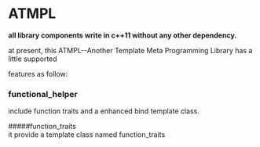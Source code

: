 # ATMPL

**all library components write in c++11 without any other dependency.**

at present, this ATMPL--Another Template Meta Programming Library has a little supported  

features as follow:  

### functional_helper  
include function traits and a enhanced bind template class.  

#####function_traits  
 it provide a template class named function_traits<template T>. 
you can obtain type information on compile-time like return type, 
arguments' type. it support function pointer,member function pointer, 
member object pointer,lambda and functor.(no support for bind expression,see next).  

#####bind--enhanced std::bind  
 this version of bind also supports whatever std::bind supports for binding. 
it allow you obtain type information of the bonded callable objects as function_traits provided. 
bind::underlying_type is the very original callable type. it can obtain very original callable type information 
of any recursive bind(not std::bind) you have made.  

  

all of it programmed with standard c++11. 
this library supports any compilers as long as they support c++11 standard.

  

examples: 
`void test(int,char*){}` 
`auto f1 = functional_helper::bind(test, _1,_2);` 
`auto f2 = functional_helper::bind(f1, _1, _2);` 
`auto test_lambda = [](int, char*)->void{};` 
obtain argument: 
`functional_helper::function_traits<decltype(test)>::arg<1>::type//char*` 
`decltype(f1)::underlying_type::arg<1>::type //char*` 
`decltype(f2)::underlying_type::arg<1>::type //char*` 
`decltype(test_lambda)::underlying_type::arg<1>::type //char*`  



### Any

Safe, generic container for single values of different value types. **similar to [boost.Any](http://www.boost.org/doc/libs/1_60_0/doc/html/any.html)**

example:


```c++
template<typename _T>
void pod_test(any &v)
{
  //print content in any container.
	std::cout << "any cast to " << typeid(_T).name() 
      << " : " << any::cast<_T>(v) <<std::endl;
}
any ret()
{
	int i = 1;
	return any(i);
}
any v(short(1));
pod_test<short>(v); // print 1

any v_int(int(2));
pod_test<int>(v_int);// print 2

any v_long(long(3));
pod_test<long>(v_long);// print 3

any v_longlong((long long)(4));
pod_test<long long>(v_longlong);// print 4

any v_char(char('5'));
pod_test<char>(v_char);// print 5

char str[] = "hello world";
any v_cptr(str);
pod_test<char const *>(v_cptr);// print "hello world"

any v_string(std::string("HI! string any cast"));
pod_test<std::string>(v_string);// print "HI! string any cast"

any any_0;
any any_1(ret());
pod_test<int>(any_1);// print 1

any any_2(any_1);
pod_test<int>(any_2);// print 1

any any_3 = ret();
pod_test<int>(any_3);// print 1

any any_4 = any_1;
pod_test<int>(any_4);// print 1

any any_5 = any(int(5));
pod_test<int>(any_5);// print 5

std::vector<any> any_vec;
any_vec.push_back('A');
any_vec.push_back(short(1));
any_vec.push_back(int(2));
any_vec.push_back(str);
any_vec.push_back(std::string("hello any,world"));
pod_test<char>(any_vec[0]);// print A
pod_test<short>(any_vec[1]);// print 1
pod_test<int>(any_vec[2]);// print 2
pod_test<char const *>(any_vec[3]);// print "hello world"
pod_test<std::string>(any_vec[4]);// print "hello any,world"
```
**all test on VS2015/GCC 5.3.0/Clang 3.8.0**